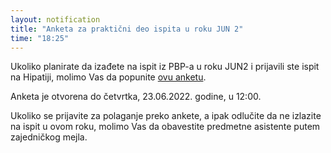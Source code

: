 ```yaml
---
layout: notification
title: "Anketa za praktični deo ispita u roku JUN 2"
time: "18:25"
---
```


Ukoliko planirate da izađete na ispit iz PBP-a u roku JUN2 i prijavili ste ispit na Hipatiji, molimo Vas da popunite [ovu anketu](
https://docs.google.com/forms/d/e/1FAIpQLSdgsguYbrmSTk3qyScBR2ZyIVUVqwt03qq0PhOxv57QcoFwtg/viewform?usp=sf_link).

Anketa je otvorena do četvrtka, 23.06.2022. godine, u 12:00.

Ukoliko se prijavite za polaganje preko ankete, a ipak odlučite da ne izlazite na ispit u ovom roku, molimo Vas da obavestite predmetne asistente putem zajedničkog mejla.
